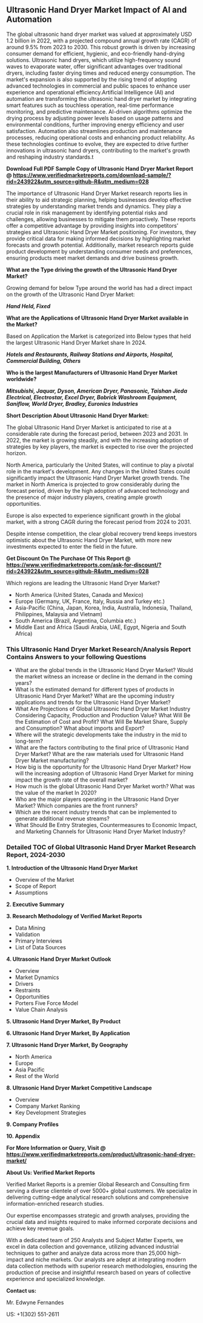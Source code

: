 <h2>Ultrasonic Hand Dryer Market Impact of AI and Automation</h2>The global ultrasonic hand dryer market was valued at approximately USD 1.2 billion in 2022, with a projected compound annual growth rate (CAGR) of around 9.5% from 2023 to 2030. This robust growth is driven by increasing consumer demand for efficient, hygienic, and eco-friendly hand-drying solutions. Ultrasonic hand dryers, which utilize high-frequency sound waves to evaporate water, offer significant advantages over traditional dryers, including faster drying times and reduced energy consumption. The market's expansion is also supported by the rising trend of adopting advanced technologies in commercial and public spaces to enhance user experience and operational efficiency.Artificial Intelligence (AI) and automation are transforming the ultrasonic hand dryer market by integrating smart features such as touchless operation, real-time performance monitoring, and predictive maintenance. AI-driven algorithms optimize the drying process by adjusting power levels based on usage patterns and environmental conditions, further improving energy efficiency and user satisfaction. Automation also streamlines production and maintenance processes, reducing operational costs and enhancing product reliability. As these technologies continue to evolve, they are expected to drive further innovations in ultrasonic hand dryers, contributing to the market's growth and reshaping industry standards.t</p><p id="" class=""><strong>Download Full PDF Sample Copy of Ultrasonic Hand Dryer Market Report @ <a href="https://www.verifiedmarketreports.com/download-sample/?rid=243922&utm_source=github-R&utm_medium=028" target="_blank">https://www.verifiedmarketreports.com/download-sample/?rid=243922&utm_source=github-R&utm_medium=028</a></strong></p><p>The importance of&nbsp;Ultrasonic Hand Dryer Market research reports lies in their ability to aid strategic planning, helping businesses develop effective strategies by understanding market trends and dynamics. They play a crucial role in risk management by identifying potential risks and challenges, allowing businesses to mitigate them proactively. These reports offer a competitive advantage by providing insights into competitors' strategies and Ultrasonic Hand Dryer Market positioning. For investors, they provide critical data for making informed decisions by highlighting market forecasts and growth potential. Additionally, market research reports guide product development by understanding consumer needs and preferences, ensuring products meet market demands and drive business growth.</p><p><strong>What are the&nbsp;Type driving the growth of the Ultrasonic Hand Dryer Market?</strong></p><p id="" class="">Growing demand for below Type around the world has had a direct impact on the growth of the Ultrasonic Hand Dryer Market:</p><em><strong>Hand Held, Fixed</strong></em></p><strong>What are the&nbsp;Applications&nbsp;of Ultrasonic Hand Dryer Market available in the Market?</strong></p><p id="" class="">Based on Application the Market is categorized into Below types that held the largest Ultrasonic Hand Dryer Market share In 2024.</p><em><strong>Hotels and Restaurants, Railway Stations and Airports, Hospital, Commercial Building, Others</strong></em></p><strong>Who is the largest Manufacturers of Ultrasonic Hand Dryer Market worldwide?</strong></p><p><em><strong>Mitsubishi, Jaquar, Dyson, American Dryer, Panasonic, Taishan Jieda Electrical, Electrostar, Excel Dryer, Bobrick Washroom Equipment, Saniflow, World Dryer, Bradley, Euronics Industries</strong></em></p><p id="" class=""><strong>Short Description About Ultrasonic Hand Dryer Market:</strong></p><p>The global Ultrasonic Hand Dryer Market is anticipated to rise at a considerable rate during the forecast period, between 2023 and 2031. In 2022, the market is growing steadily, and with the increasing adoption of strategies by key players, the market is expected to rise over the projected horizon.</p><p>North America, particularly the United States, will continue to play a pivotal role in the market's development. Any changes in the United States could significantly impact the Ultrasonic Hand Dryer Market growth trends. The market in North America is projected to grow considerably during the forecast period, driven by the high adoption of advanced technology and the presence of major industry players, creating ample growth opportunities.</p><p>Europe is also expected to experience significant growth in the global market, with a strong CAGR during the forecast period from 2024 to 2031.</p><p>Despite intense competition, the clear global recovery trend keeps investors optimistic about the Ultrasonic Hand Dryer Market, with more new investments expected to enter the field in the future.</p><p id="" class=""><strong>Get Discount On The Purchase Of This Report @ <a href="https://www.verifiedmarketreports.com/ask-for-discount/?rid=243922&utm_source=github-R&utm_medium=028" target="_blank">https://www.verifiedmarketreports.com/ask-for-discount/?rid=243922&utm_source=github-R&utm_medium=028</a></strong></p>Which regions are leading the Ultrasonic Hand Dryer Market?</p><ul><li>North America (United States, Canada and Mexico)</li><li>Europe (Germany, UK, France, Italy, Russia and Turkey etc.)</li><li>Asia-Pacific (China, Japan, Korea, India, Australia, Indonesia, Thailand, Philippines, Malaysia and Vietnam)</li><li>South America (Brazil, Argentina, Columbia etc.)</li><li>Middle East and Africa (Saudi Arabia, UAE, Egypt, Nigeria and South Africa)</li></ul><h3 id="" class="">This Ultrasonic Hand Dryer Market Research/Analysis Report Contains Answers to your following Questions</h3><ul><li>What are the global trends in the Ultrasonic Hand Dryer Market? Would the market witness an increase or decline in the demand in the coming years?</li><li>What is the estimated demand for different types of products in Ultrasonic Hand Dryer Market? What are the upcoming industry applications and trends for the Ultrasonic Hand Dryer Market?</li><li>What Are Projections of Global Ultrasonic Hand Dryer Market Industry Considering Capacity, Production and Production Value? What Will Be the Estimation of Cost and Profit? What Will Be Market Share, Supply and Consumption? What about imports and Export?</li><li>Where will the strategic developments take the industry in the mid to long-term?</li><li>What are the factors contributing to the final price of Ultrasonic Hand Dryer Market? What are the raw materials used for Ultrasonic Hand Dryer Market manufacturing?</li><li>How big is the opportunity for the Ultrasonic Hand Dryer Market? How will the increasing adoption of Ultrasonic Hand Dryer Market for mining impact the growth rate of the overall market?</li><li>How much is the global Ultrasonic Hand Dryer Market worth? What was the value of the market In 2020?</li><li>Who are the major players operating in the Ultrasonic Hand Dryer Market? Which companies are the front runners?</li><li>Which are the recent industry trends that can be implemented to generate additional revenue streams?</li><li>What Should Be Entry Strategies, Countermeasures to Economic Impact, and Marketing Channels for Ultrasonic Hand Dryer Market Industry?</li></ul><h3 id="" class="">Detailed TOC of Global Ultrasonic Hand Dryer Market Research Report, 2024-2030</h3><p id="" class=""><strong>1. Introduction of the Ultrasonic Hand Dryer Market</strong></p><ul><li>Overview of the Market</li><li>Scope of Report</li><li>Assumptions</li></ul><p id="" class=""><strong>2. Executive Summary</strong></p><p id="" class=""><strong>3. Research Methodology of Verified Market Reports</strong></p><ul><li>Data Mining</li><li>Validation</li><li>Primary Interviews</li><li>List of Data Sources</li></ul><p id="" class=""><strong>4. Ultrasonic Hand Dryer Market Outlook</strong></p><ul><li>Overview</li><li>Market Dynamics</li><li>Drivers</li><li>Restraints</li><li>Opportunities</li><li>Porters Five Force Model</li><li>Value Chain Analysis</li></ul><p id="" class=""><strong>5. Ultrasonic Hand Dryer Market, By Product</strong></p><p id="" class=""><strong>6. Ultrasonic Hand Dryer Market, By Application</strong></p><p id="" class=""><strong>7. Ultrasonic Hand Dryer Market, By Geography</strong></p><ul><li>North America</li><li>Europe</li><li>Asia Pacific</li><li>Rest of the World</li></ul><p id="" class=""><strong>8. Ultrasonic Hand Dryer Market Competitive Landscape</strong></p><ul><li>Overview</li><li>Company Market Ranking</li><li>Key Development Strategies</li></ul><p id="" class=""><strong>9. Company Profiles</strong></p><p id="" class=""><strong>10. Appendix</strong></p><p id="" class=""><strong>For More Information or Query, Visit @ <a href="https://www.verifiedmarketreports.com/product/ultrasonic-hand-dryer-market/" target="_blank">https://www.verifiedmarketreports.com/product/ultrasonic-hand-dryer-market/</a></strong></p><p id="" class=""><strong>About Us: Verified Market Reports</strong></p><p id="" class="">Verified Market Reports is a premier Global Research and Consulting firm serving a diverse clientele of over 5000+ global customers. We specialize in delivering cutting-edge analytical research solutions and comprehensive information-enriched research studies.</p><p id="" class="">Our expertise encompasses strategic and growth analyses, providing the crucial data and insights required to make informed corporate decisions and achieve key revenue goals.</p><p id="" class="">With a dedicated team of 250 Analysts and Subject Matter Experts, we excel in data collection and governance, utilizing advanced industrial techniques to gather and analyze data across more than 25,000 high-impact and niche markets. Our analysts are adept at integrating modern data collection methods with superior research methodologies, ensuring the production of precise and insightful research based on years of collective experience and specialized knowledge.</p><p id="" class=""><strong>Contact us:</strong></p><p id="" class="">Mr. Edwyne Fernandes</p><p id="" class="">US: +1(302) 551-2611</p>